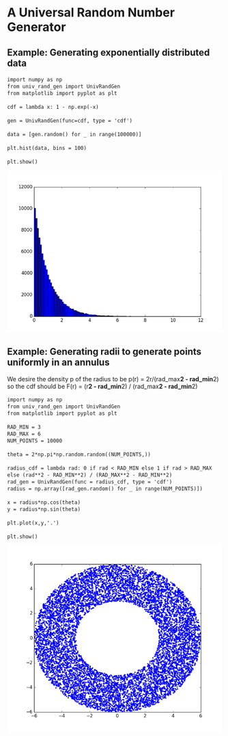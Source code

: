 # A  Universal Random Number Generator


## Example:  Generating exponentially distributed data

    import numpy as np
    from univ_rand_gen import UnivRandGen
    from matplotlib import pyplot as plt

    cdf = lambda x: 1 - np.exp(-x)

    gen = UnivRandGen(func=cdf, type = 'cdf')

    data = [gen.random() for _ in range(100000)]

    plt.hist(data, bins = 100)

    plt.show()

![](./exp_dist.png)



## Example: Generating radii to generate points uniformly in an annulus


We desire the density p of the radius to be p(r) = 2r/(rad_max**2 - rad_min**2) so the cdf should be F(r) = (r**2 - rad_min**2) / (rad_max**2 - rad_min**2)

    import numpy as np
    from univ_rand_gen import UnivRandGen
    from matplotlib import pyplot as plt

    RAD_MIN = 3
    RAD_MAX = 6
    NUM_POINTS = 10000

    theta = 2*np.pi*np.random.random((NUM_POINTS,))

    radius_cdf = lambda rad: 0 if rad < RAD_MIN else 1 if rad > RAD_MAX else (rad**2 - RAD_MIN**2) / (RAD_MAX**2 - RAD_MIN**2)
    rad_gen = UnivRandGen(func = radius_cdf, type = 'cdf')
    radius = np.array([rad_gen.random() for _ in range(NUM_POINTS)])

    x = radius*np.cos(theta)
    y = radius*np.sin(theta)

    plt.plot(x,y,'.')

    plt.show()

![](./uniform_annulus.png)

